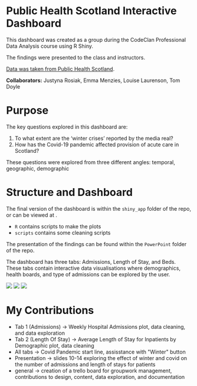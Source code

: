 # Public Health Scotland Interactive Dashboard

This dashboard was created as a group during the CodeClan Professional Data Analysis course using R Shiny. 

The findings were presented to the class and instructors.

[Data was taken from Public Health Scotland](https://www.opendata.nhs.scot/dataset/annual-cancer-incidence).

**Collaborators:** Justyna Rosiak, Emma Menzies, Louise Laurenson, Tom Doyle

# Purpose

The key questions explored in this dashboard are:

1. To what extent are the ‘winter crises’ reported by the media real?
2. How has the Covid-19 pandemic affected provision of acute care in Scotland?

These questions were explored from three different angles: temporal, geographic, demographic

# Structure and Dashboard

The final version of the dashboard is within the `shiny_app` folder of the repo, or can be viewed at [](https://emma-menzies.shinyapps.io/shiny_app/).

- `R` contains scripts to make the plots
- `scripts` contains some cleaning scripts

The presentation of the findings can be found within the `PowerPoint` folder of the repo.

The dashboard has three tabs: Admissions, Length of Stay, and Beds.   
These tabs contain interactive data visualisations where demographics, health boards, and type of admissions can be explored by the user.

![](https://github.com/LouiseLaurenson/public_health_scotland_project/blob/main/app/screenshots/Screenshot%202023-07-21%20at%2010.59.58.png)
![](https://github.com/LouiseLaurenson/public_health_scotland_project/blob/main/app/screenshots/Screenshot%202023-07-21%20at%2011.00.11.png)
![](https://github.com/LouiseLaurenson/public_health_scotland_project/blob/main/app/screenshots/Screenshot%202023-07-21%20at%2011.00.46.png)

# My Contributions

- Tab 1 (Admissions) -> Weekly Hospital Admissions plot, data cleaning, and data exploration
- Tab 2 (Length Of Stay) -> Average Length of Stay for Inpatients by Demographic plot, data cleaning
- All tabs -> Covid Pandemic start line, assisstance with "Winter" button
- Presentation -> slides 10-14 exploring the effect of winter and covid on the number of admissions and length of stays for patients
- general -> creation of a trello board for groupwork management, contributions to design, content, data exploration, and documentation
